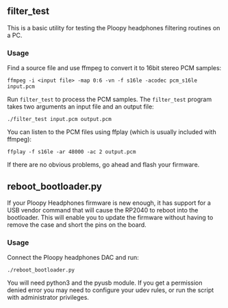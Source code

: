 ## filter_test
This is a basic utility for testing the Ploopy headphones filtering routines on a PC.

### Usage
Find a source file and use ffmpeg to convert it to 16bit stereo PCM samples:

```
ffmpeg -i <input file> -map 0:6 -vn -f s16le -acodec pcm_s16le input.pcm
```

Run `filter_test` to process the PCM samples. The `filter_test` program takes two arguments an input file and an output file:

```
./filter_test input.pcm output.pcm
```

You can listen to the PCM files using ffplay (which is usually included with ffmpeg):

```
ffplay -f s16le -ar 48000 -ac 2 output.pcm
```

If there are no obvious problems, go ahead and flash your firmware.

## reboot_bootloader.py
If your Ploopy Headphones firmware is new enough, it has support for a USB vendor command that will cause the RP2040 to reboot into the
bootloader. This will enable you to update the firmware without having to remove the case and short the pins on the board.

### Usage
Connect the Ploopy headphones DAC and run:

```
./reboot_bootloader.py
```

You will need python3 and the pyusb module. If you get a permission denied error you may need to configure your udev rules, or run the
script with administrator privileges.